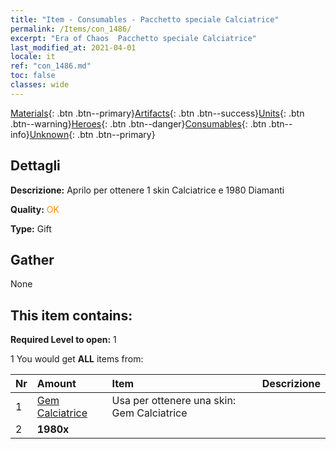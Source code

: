 ```yaml
---
title: "Item - Consumables - Pacchetto speciale Calciatrice"
permalink: /Items/con_1486/
excerpt: "Era of Chaos  Pacchetto speciale Calciatrice"
last_modified_at: 2021-04-01
locale: it
ref: "con_1486.md"
toc: false
classes: wide
---
```

 [Materials](/it/Items/){: .btn .btn--primary}[Artifacts](/it/Items/Artifacts/){: .btn .btn--success}[Units](/it/Items/Units/){: .btn .btn--warning}[Heroes](/it/Items/Heroes/){: .btn .btn--danger}[Consumables](/it/Items/Consumables/){: .btn .btn--info}[Unknown](/it/Items/Unknown/){: .btn .btn--primary}

## Dettagli
 **Descrizione:** Aprilo per ottenere 1 skin Calciatrice e 1980 Diamanti

 **Quality:** <span style="color: #FF8C00">OK</span>

 **Type:** Gift

## Gather

  None

## This item contains:

 **Required Level to open:** 1

 1 You would get **ALL** items  from:

  | Nr | Amount |     Item    | Descrizione |
  |:---|:-------|:------------|:-----------:|
  | 1 | [Gem Calciatrice](/it/Items/con_1046/) | Usa per ottenere una skin: Gem Calciatrice | 
  | 2 |  **1980x** | <i class="fas fa-gem"/> |  | 
